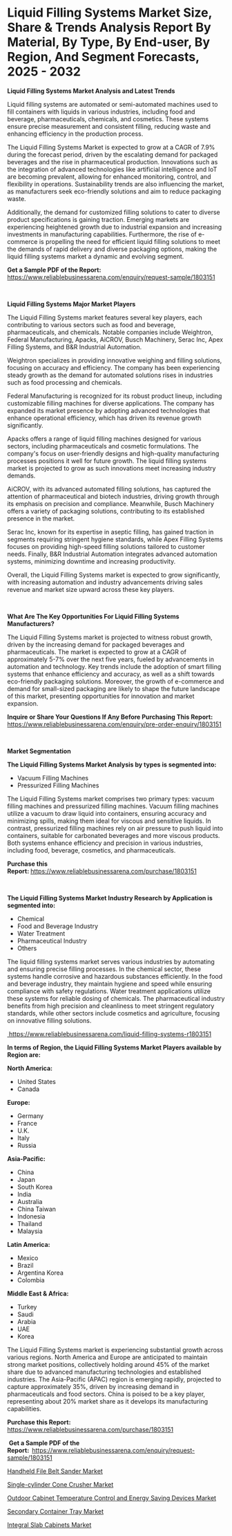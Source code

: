 <p><h1>Liquid Filling Systems Market Size, Share & Trends Analysis Report By Material, By Type, By End-user, By Region, And Segment Forecasts, 2025 - 2032</h1></p><p><strong>Liquid Filling Systems Market Analysis and Latest Trends</strong></p>
<p><p>Liquid filling systems are automated or semi-automated machines used to fill containers with liquids in various industries, including food and beverage, pharmaceuticals, chemicals, and cosmetics. These systems ensure precise measurement and consistent filling, reducing waste and enhancing efficiency in the production process. </p><p>The Liquid Filling Systems Market is expected to grow at a CAGR of 7.9% during the forecast period, driven by the escalating demand for packaged beverages and the rise in pharmaceutical production. Innovations such as the integration of advanced technologies like artificial intelligence and IoT are becoming prevalent, allowing for enhanced monitoring, control, and flexibility in operations. Sustainability trends are also influencing the market, as manufacturers seek eco-friendly solutions and aim to reduce packaging waste. </p><p>Additionally, the demand for customized filling solutions to cater to diverse product specifications is gaining traction. Emerging markets are experiencing heightened growth due to industrial expansion and increasing investments in manufacturing capabilities. Furthermore, the rise of e-commerce is propelling the need for efficient liquid filling solutions to meet the demands of rapid delivery and diverse packaging options, making the liquid filling systems market a dynamic and evolving segment.</p></p>
<p><strong>Get a Sample PDF of the Report:&nbsp;</strong> <a href="https://www.reliablebusinessarena.com/enquiry/request-sample/1803151?utm_campaign=2146&utm_medium=2&utm_source=Github&utm_content=ia&utm_term=28022025&utm_id=liquid-filling-systems">https://www.reliablebusinessarena.com/enquiry/request-sample/1803151</a></p>
<p>&nbsp;</p>
<p><strong>Liquid Filling Systems Major Market Players</strong></p>
<p><p>The Liquid Filling Systems market features several key players, each contributing to various sectors such as food and beverage, pharmaceuticals, and chemicals. Notable companies include Weightron, Federal Manufacturing, Apacks, AiCROV, Busch Machinery, Serac Inc, Apex Filling Systems, and B&R Industrial Automation.</p><p>Weightron specializes in providing innovative weighing and filling solutions, focusing on accuracy and efficiency. The company has been experiencing steady growth as the demand for automated solutions rises in industries such as food processing and chemicals. </p><p>Federal Manufacturing is recognized for its robust product lineup, including customizable filling machines for diverse applications. The company has expanded its market presence by adopting advanced technologies that enhance operational efficiency, which has driven its revenue growth significantly.</p><p>Apacks offers a range of liquid filling machines designed for various sectors, including pharmaceuticals and cosmetic formulations. The company's focus on user-friendly designs and high-quality manufacturing processes positions it well for future growth. The liquid filling systems market is projected to grow as such innovations meet increasing industry demands.</p><p>AiCROV, with its advanced automated filling solutions, has captured the attention of pharmaceutical and biotech industries, driving growth through its emphasis on precision and compliance. Meanwhile, Busch Machinery offers a variety of packaging solutions, contributing to its established presence in the market.</p><p>Serac Inc, known for its expertise in aseptic filling, has gained traction in segments requiring stringent hygiene standards, while Apex Filling Systems focuses on providing high-speed filling solutions tailored to customer needs. Finally, B&R Industrial Automation integrates advanced automation systems, minimizing downtime and increasing productivity.</p><p>Overall, the Liquid Filling Systems market is expected to grow significantly, with increasing automation and industry advancements driving sales revenue and market size upward across these key players.</p></p>
<p>&nbsp;</p>
<p><strong>What Are The Key Opportunities For Liquid Filling Systems Manufacturers?</strong></p>
<p><p>The Liquid Filling Systems market is projected to witness robust growth, driven by the increasing demand for packaged beverages and pharmaceuticals. The market is expected to grow at a CAGR of approximately 5-7% over the next five years, fueled by advancements in automation and technology. Key trends include the adoption of smart filling systems that enhance efficiency and accuracy, as well as a shift towards eco-friendly packaging solutions. Moreover, the growth of e-commerce and demand for small-sized packaging are likely to shape the future landscape of this market, presenting opportunities for innovation and market expansion.</p></p>
<p><strong>Inquire or Share Your Questions If Any Before Purchasing This Report:</strong> <a href="https://www.reliablebusinessarena.com/enquiry/pre-order-enquiry/1803151?utm_campaign=2146&utm_medium=2&utm_source=Github&utm_content=ia&utm_term=28022025&utm_id=liquid-filling-systems">https://www.reliablebusinessarena.com/enquiry/pre-order-enquiry/1803151</a></p>
<p>&nbsp;</p>
<p><strong>Market Segmentation</strong></p>
<p><strong>The Liquid Filling Systems Market Analysis by types is segmented into:</strong></p>
<p><ul><li>Vacuum Filling Machines</li><li>Pressurized Filling Machines</li></ul></p>
<p><p>The Liquid Filling Systems market comprises two primary types: vacuum filling machines and pressurized filling machines. Vacuum filling machines utilize a vacuum to draw liquid into containers, ensuring accuracy and minimizing spills, making them ideal for viscous and sensitive liquids. In contrast, pressurized filling machines rely on air pressure to push liquid into containers, suitable for carbonated beverages and more viscous products. Both systems enhance efficiency and precision in various industries, including food, beverage, cosmetics, and pharmaceuticals.</p></p>
<p><strong>Purchase this Report:&nbsp;</strong><a href="https://www.reliablebusinessarena.com/purchase/1803151?utm_campaign=2146&utm_medium=2&utm_source=Github&utm_content=ia&utm_term=28022025&utm_id=liquid-filling-systems">https://www.reliablebusinessarena.com/purchase/1803151</a></p>
<p>&nbsp;</p>
<p><strong>The Liquid Filling Systems Market Industry Research by Application is segmented into:</strong></p>
<p><ul><li>Chemical</li><li>Food and Beverage Industry</li><li>Water Treatment</li><li>Pharmaceutical Industry</li><li>Others</li></ul></p>
<p><p>The liquid filling systems market serves various industries by automating and ensuring precise filling processes. In the chemical sector, these systems handle corrosive and hazardous substances efficiently. In the food and beverage industry, they maintain hygiene and speed while ensuring compliance with safety regulations. Water treatment applications utilize these systems for reliable dosing of chemicals. The pharmaceutical industry benefits from high precision and cleanliness to meet stringent regulatory standards, while other sectors include cosmetics and agriculture, focusing on innovative filling solutions.</p></p>
<p><a href="https://www.reliablebusinessarena.com/liquid-filling-systems-r1803151?utm_campaign=2146&utm_medium=2&utm_source=Github&utm_content=ia&utm_term=28022025&utm_id=liquid-filling-systems">&nbsp;https://www.reliablebusinessarena.com/liquid-filling-systems-r1803151</a></p>
<p><strong>In terms of Region, the Liquid Filling Systems Market Players available by Region are:</strong></p>
<p>
    <p> <strong> North America: </strong>
        <ul>
            <li>United States</li>
            <li>Canada</li>
        </ul>
        </p> 
    <p> <strong> Europe: </strong>
        <ul>
            <li>Germany</li>
            <li>France</li>
            <li>U.K.</li>
            <li>Italy</li>
            <li>Russia</li>
        </ul>
        </p> 
    <p> <strong> Asia-Pacific: </strong>
        <ul>
            <li>China</li>
            <li>Japan</li>
            <li>South Korea</li>
            <li>India</li>
            <li>Australia</li>
            <li>China Taiwan</li>
            <li>Indonesia</li>
            <li>Thailand</li>
            <li>Malaysia</li>
        </ul>
        </p> 
    <p> <strong> Latin America: </strong>
        <ul>
            <li>Mexico</li>
            <li>Brazil</li>
            <li>Argentina Korea</li>
            <li>Colombia</li>
        </ul>
        </p> 
    <p> <strong> Middle East & Africa: </strong>
        <ul>
            <li>Turkey</li>
            <li>Saudi</li>
            <li>Arabia</li>
            <li>UAE</li>
            <li>Korea</li>
        </ul>
    </p>
    </p>
<p><p>The Liquid Filling Systems market is experiencing substantial growth across various regions. North America and Europe are anticipated to maintain strong market positions, collectively holding around 45% of the market share due to advanced manufacturing technologies and established industries. The Asia-Pacific (APAC) region is emerging rapidly, projected to capture approximately 35%, driven by increasing demand in pharmaceuticals and food sectors. China is poised to be a key player, representing about 20% market share as it develops its manufacturing capabilities.</p></p>
<p><strong>Purchase this Report: </strong><a href="https://www.reliablebusinessarena.com/purchase/1803151?utm_campaign=2146&utm_medium=2&utm_source=Github&utm_content=ia&utm_term=28022025&utm_id=liquid-filling-systems">https://www.reliablebusinessarena.com/purchase/1803151</a></p>
<p>&nbsp;<strong>Get a Sample PDF of the Report:&nbsp;&nbsp;</strong><a href="https://www.reliablebusinessarena.com/enquiry/request-sample/1803151?utm_campaign=2146&utm_medium=2&utm_source=Github&utm_content=ia&utm_term=28022025&utm_id=liquid-filling-systems">https://www.reliablebusinessarena.com/enquiry/request-sample/1803151</a></p>
<p><strong></strong></p>
<p><p><a href="https://github.com/gasikcalbos8/Market-Research-Report-List-1/blob/main/handheld-file-belt-sander-market.md?utm_campaign=2146&utm_medium=2&utm_source=Github&utm_content=ia&utm_term=28022025&utm_id=liquid-filling-systems">Handheld File Belt Sander Market</a></p><p><a href="https://github.com/vaduzunny/Market-Research-Report-List-1/blob/main/single-cylinder-cone-crusher-market.md?utm_campaign=2146&utm_medium=2&utm_source=Github&utm_content=ia&utm_term=28022025&utm_id=liquid-filling-systems">Single-cylinder Cone Crusher Market</a></p><p><a href="https://github.com/brogepiskeun/Market-Research-Report-List-1/blob/main/outdoor-cabinet-temperature-control-and-energy-saving-devices-market.md?utm_campaign=2146&utm_medium=2&utm_source=Github&utm_content=ia&utm_term=28022025&utm_id=liquid-filling-systems">Outdoor Cabinet Temperature Control and Energy Saving Devices Market</a></p><p><a href="https://github.com/tsudathier20/Market-Research-Report-List-1/blob/main/secondary-container-tray-market.md?utm_campaign=2146&utm_medium=2&utm_source=Github&utm_content=ia&utm_term=28022025&utm_id=liquid-filling-systems">Secondary Container Tray Market</a></p><p><a href="https://github.com/raynopellekz/Market-Research-Report-List-1/blob/main/integral-slab-cabinets-market.md?utm_campaign=2146&utm_medium=2&utm_source=Github&utm_content=ia&utm_term=28022025&utm_id=liquid-filling-systems">Integral Slab Cabinets Market</a></p></p>